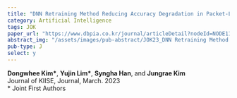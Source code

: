 ```yaml
---
title: "DNN Retraining Method Reducing Accuracy Degradation in Packet-Lossy Environments"
category: Artificial Intelligence
tags: JOK
paper_url: "https://www.dbpia.co.kr/journal/articleDetail?nodeId=NODE11225038"
abstract_img: "/assets/images/pub-abstract/JOK23_DNN Retraining Method Reducing.png"
pub-type: J
select: y
---
```


**Dongwhee Kim\***, **Yujin Lim\***, **Syngha Han**, and **Jungrae Kim** <br>
Journal of KIISE, Journal, March. 2023 <br>
\* Joint First Authors
